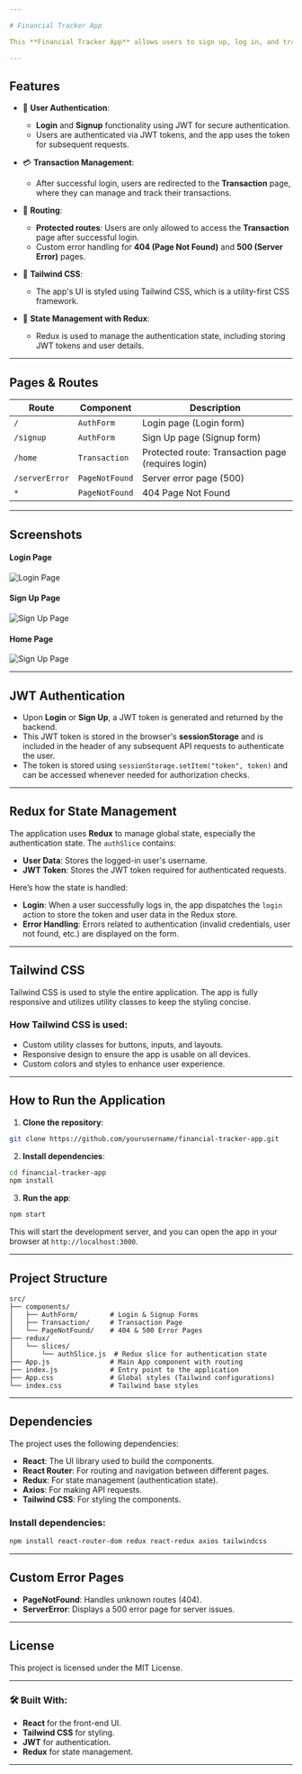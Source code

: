 ```yaml
---

# Financial Tracker App

This **Financial Tracker App** allows users to sign up, log in, and track their transactions. It uses **JWT (JSON Web Token)** for secure authentication and **Redux** for managing application state. The app is styled using **Tailwind CSS**.

---
```


## Features

- 🔑 **User Authentication**: 
  - **Login** and **Signup** functionality using JWT for secure authentication.
  - Users are authenticated via JWT tokens, and the app uses the token for subsequent requests.
  
- 💳 **Transaction Management**:
  - After successful login, users are redirected to the **Transaction** page, where they can manage and track their transactions.
  
- 🧭 **Routing**:
  - **Protected routes**: Users are only allowed to access the **Transaction** page after successful login.
  - Custom error handling for **404 (Page Not Found)** and **500 (Server Error)** pages.

- 🎨 **Tailwind CSS**:
  - The app's UI is styled using Tailwind CSS, which is a utility-first CSS framework.

- 🔄 **State Management with Redux**:
  - Redux is used to manage the authentication state, including storing JWT tokens and user details.

---

## Pages & Routes

| Route           | Component       | Description                                    |
|-----------------|-----------------|------------------------------------------------|
| `/`             | `AuthForm`      | Login page (Login form)                        |
| `/signup`       | `AuthForm`      | Sign Up page (Signup form)                     |
| `/home`         | `Transaction`   | Protected route: Transaction page (requires login) |
| `/serverError`  | `PageNotFound`  | Server error page (500)                        |
| `*`             | `PageNotFound`  | 404 Page Not Found                             |

---

## Screenshots

#### Login Page

![Login Page](./public/Login.png)

#### Sign Up Page

![Sign Up Page](./public/Signup.png)

#### Home Page

![Sign Up Page](./public/Home.png)

---

## JWT Authentication

- Upon **Login** or **Sign Up**, a JWT token is generated and returned by the backend.
- This JWT token is stored in the browser's **sessionStorage** and is included in the header of any subsequent API requests to authenticate the user.
- The token is stored using `sessionStorage.setItem("token", token)` and can be accessed whenever needed for authorization checks.

---

## Redux for State Management

The application uses **Redux** to manage global state, especially the authentication state. The `authSlice` contains:
- **User Data**: Stores the logged-in user's username.
- **JWT Token**: Stores the JWT token required for authenticated requests.

Here’s how the state is handled:
- **Login**: When a user successfully logs in, the app dispatches the `login` action to store the token and user data in the Redux store.
- **Error Handling**: Errors related to authentication (invalid credentials, user not found, etc.) are displayed on the form.

---

## Tailwind CSS

Tailwind CSS is used to style the entire application. The app is fully responsive and utilizes utility classes to keep the styling concise.

### How Tailwind CSS is used:
- Custom utility classes for buttons, inputs, and layouts.
- Responsive design to ensure the app is usable on all devices.
- Custom colors and styles to enhance user experience.

---

## How to Run the Application

1. **Clone the repository**:

```bash
git clone https://github.com/yourusername/financial-tracker-app.git
```

2. **Install dependencies**:

```bash
cd financial-tracker-app
npm install
```

3. **Run the app**:

```bash
npm start
```

This will start the development server, and you can open the app in your browser at `http://localhost:3000`.

---

## Project Structure

```
src/
├── components/
│   ├── AuthForm/        # Login & Signup Forms
│   ├── Transaction/     # Transaction Page
│   └── PageNotFound/    # 404 & 500 Error Pages
├── redux/
│   └── slices/
│       └── authSlice.js  # Redux slice for authentication state
├── App.js               # Main App component with routing
├── index.js             # Entry point to the application
├── App.css              # Global styles (Tailwind configurations)
└── index.css            # Tailwind base styles
```

---

## Dependencies

The project uses the following dependencies:

- **React**: The UI library used to build the components.
- **React Router**: For routing and navigation between different pages.
- **Redux**: For state management (authentication state).
- **Axios**: For making API requests.
- **Tailwind CSS**: For styling the components.

### Install dependencies:

```bash
npm install react-router-dom redux react-redux axios tailwindcss
```

---

## Custom Error Pages

- **PageNotFound**: Handles unknown routes (404).
- **ServerError**: Displays a 500 error page for server issues.

---

## License

This project is licensed under the MIT License.

---

### 🛠️ Built With:

- **React** for the front-end UI.
- **Tailwind CSS** for styling.
- **JWT** for authentication.
- **Redux** for state management.

---


